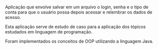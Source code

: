 Aplicação que envolve salvar em um arquivo o login, senha e o tipo de conta para que o usuário possa depois acessar e relembrar os dados de acesso.

Esta aplicação serve de estudo de caso para a aplicação dos tópicos estudados em linguagem de programação.

Foram implementados os conceitos de OOP utilizando a linguagem Java.
